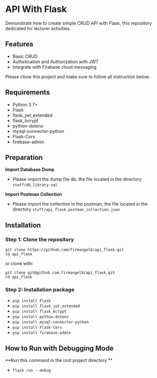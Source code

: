 
# API With Flask

Demonstrate how to create simple CRUD API with Flask, this repository dedicated for lecturer activities.

## Features
- Basic CRUD
- Authetication and Authorization with JWT
- Integrate with Firabase cloud messaging

Please clone this project and make sure to follow all instruction below:

## Requirements
- Python 3.7+
- Flask
- flask_jwt_extended
- flask_bcrypt
- python-dotenv
- mysql-connector-python
- Flask-Cors
- firebase-admin


## Preparation
**Import Database Dump**
- Please import the dump file db, the file located in the directory `stuff/db_library.sql`

**Import Postman Collection**
- Please import the collection in the postman, the file located in the directory `stuff/api_flask.postman_collection.json`

## Installation
### Step 1: Clone the repository
```
git clone https://github.com/firmangel8/api_flask.git
cd api_flask
```
or clone with:
```
git clone git@github.com:firmangel8/api_flask.git
cd api_flask
```

### Step 2: Installation package
- `pip install Flask`
- `pip install flask_jwt_extended`
- `pip install flask_bcrypt`
- `pip install python-dotenv`
- `pip install mysql-connector-python`
- `pip install Flask-Cors`
- `pip install firebase-admin`

## How to Run with Debugging Mode
**Run this command in the root project directory **
- `flask run --debug`